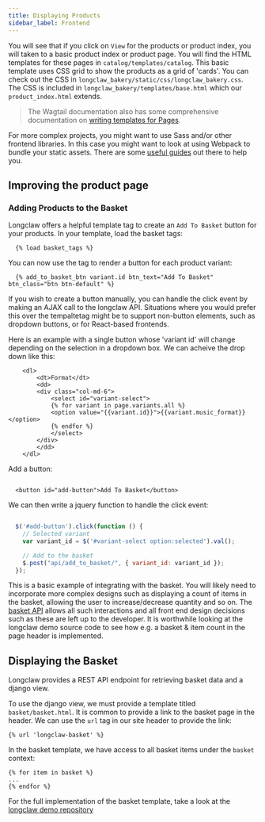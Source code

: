 ```yaml
---
title: Displaying Products
sidebar_label: Frontend
---
```


You will see that if you click on `View` for the products or product index, you will taken to a basic product index or product page.
You will find the HTML templates for these pages in `catalog/templates/catalog`.
This basic template uses CSS grid to show the products as a grid of 'cards'.
You can check out the CSS in `longclaw_bakery/static/css/longclaw_bakery.css`.
The CSS is included in `longclaw_bakery/templates/base.html` which our `product_index.html` extends.

> The Wagtail documentation also has some comprehensive documentation on [writing templates for Pages](http://docs.wagtail.io/en/v1.9/topics/writing_templates.html).

For more complex projects, you might want to use Sass and/or other frontend libraries. In this case you might want to look at using Webpack to bundle your static assets. There are some [useful guides](https://owais.lone.pw/blog/webpack-plus-reactjs-and-django/) out there to help you.


## Improving the product page



### Adding Products to the Basket


Longclaw offers a helpful template tag to create an `Add To Basket` button for your products.
In your template, load the basket tags:

```django
  {% load basket_tags %}
```

You can now use the tag to render a button for each product variant:

```django
  {% add_to_basket_btn variant.id btn_text="Add To Basket" btn_class="btn btn-default" %}
```

If you wish to create a button manually, you can handle the click event by making an AJAX call to the longclaw API.
Situations where you would prefer this over the tempaltetag might be to support non-button elements, such as
dropdown buttons, or for React-based frontends.

Here is an example with a single button whose 'variant id' will change depending on the selection in a dropdown box.
We can acheive the drop down like this:

```django
    <dl>
        <dt>Format</dt>
        <dd>
        <div class="col-md-6">
            <select id="variant-select">
            {% for variant in page.variants.all %}
            <option value="{{variant.id}}">{{variant.music_format}}</option>
            {% endfor %}
            </select>
        </div>
        </dd>
    </dl>
```

Add a button:

```django

  <button id="add-button">Add To Basket</button>
```

We can then write a jquery function to handle the click event:

```javascript

  $('#add-button').click(function () {
    // Selected variant
    var variant_id = $('#variant-select option:selected').val();

    // Add to the basket
    $.post("api/add_to_basket/", { variant_id: variant_id });
  });
```

This is a basic example of integrating with the basket. You will likely need to incorporate more
complex designs such as displaying a count of items in the basket, allowing the user to increase/decrease
quantity and so on. The [basket API](#basket) allows all such interactions and all front end design decisions such as these are left up to the developer.
It is worthwhile looking at the longclaw demo source code to see how e.g. a basket & item count in the page header is implemented.



## Displaying the Basket

Longclaw provides a REST API endpoint for retrieving basket data and a django view. 

To use the django view, we must provide a template titled `basket/basket.html`. 
It is common to provide a link to the basket page in the header. We can use the `url` tag in
our site header to provide the link:

```
{% url 'longclaw-basket' %}
```

In the basket template, we have access to all basket items under the `basket` context:

```
{% for item in basket %}
...
{% endfor %}
```

For the full implementation of the basket template, take a look at the [longclaw demo repository](https://github.com/JamesRamm/longclaw_demo/blob/master/longclaw_demo/templates/basket/basket.html)
